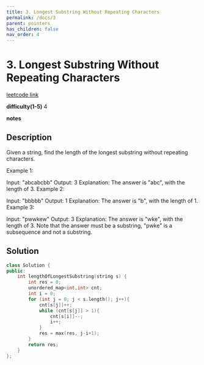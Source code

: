 ```yaml
---
title: 3. Longest Substring Without Repeating Characters
permalink: /docs/3
parent: pointers
has_children: false
nav_order: 4
---
```

# 3. Longest Substring Without Repeating Characters
[leetcode link](https://leetcode.com/problems/longest-substring-without-repeating-characters/)

**difficulty(1-5)** 
4

**notes**   


## Description
Given a string, find the length of the longest substring without repeating characters.

Example 1:

Input: "abcabcbb"
Output: 3 
Explanation: The answer is "abc", with the length of 3. 
Example 2:

Input: "bbbbb"
Output: 1
Explanation: The answer is "b", with the length of 1.
Example 3:

Input: "pwwkew"
Output: 3
Explanation: The answer is "wke", with the length of 3. 
             Note that the answer must be a substring, "pwke" is a subsequence and not a substring.

## Solution
```c++
class Solution {
public:
    int lengthOfLongestSubstring(string s) {
        int res = 0;
        unordered_map<int,int> cnt;
        int i = 0;
        for (int j = 0; j < s.length(); j++){
            cnt[s[j]]++;
            while (cnt[s[j]] > 1){
                cnt[s[i]]--;
                i++;
            }
            res = max(res, j-i+1);
        }
        return res;
    }
};
```

<!-- 
Default label
{: .label }

Blue label
{: .label .label-blue }

Stable
{: .label .label-green }

New release
{: .label .label-purple }

Coming soon
{: .label .label-yellow }

Deprecated
{: .label .label-red } -->
